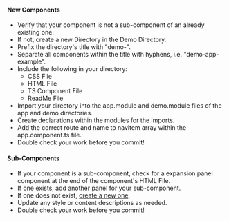 
#### New Components
* Verify that your component is not a sub-component of an already existing one.
* If not, create a new Directory in the Demo Directory.
* Prefix the directory's title with "demo-".
* Separate all components within the title with hyphens, i.e. "demo-app-example".
* Include the following in your directory:
    * CSS File
    * HTML File
    * TS Component File
    * ReadMe File
* Import your directory into the app.module and demo.module files of the app and demo directories.
* Create declarations within the modules for the imports.
* Add the correct route and name to navitem array within the app.component.ts file.
* Double check your work before you commit!

#### Sub-Components
* If your component is a sub-component, check for a expansion panel component at the end of the component's HTML File.
* If one exists, add another panel for your sub-component.
* If one does not exist, [create a new one](https://material.angular.io/components/expansion/overview).
* Update any style or content descriptions as needed.
* Double check your work before you commit!